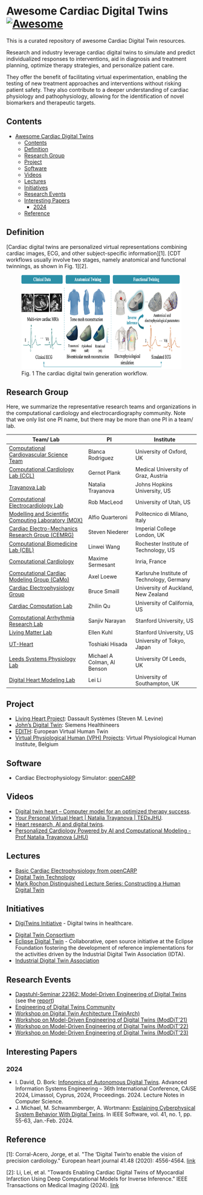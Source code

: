 
# Awesome Cardiac Digital Twins [![Awesome](https://awesome.re/badge.svg)](https://github.com/lileitech/Awesome-Cardiac-Digital-Twins)

This is a curated repository of awesome Cardiac Digital Twin resources.

Research and industry leverage cardiac digital twins to simulate and predict individualized responses to interventions, aid in diagnosis and treatment planning, optimize therapy strategies, and personalize patient care.

They offer the benefit of facilitating virtual experimentation, enabling the testing of new treatment approaches and interventions without risking patient safety. 
They also contribute to a deeper understanding of cardiac physiology and pathophysiology, allowing for the identification of novel biomarkers and therapeutic targets. 


## Contents

- [Awesome Cardiac Digital Twins ](#awesome-cardiac-digital-twins-)
  - [Contents](#contents)
  - [Definition](#definition)
  - [Research Group](#research-group)
  - [Project](#project)
  - [Software](#software)
  - [Videos](#videos)
  - [Lectures](#lectures)
  - [Initiatives](#initiatives)
  - [Research Events](#research-events)
  - [Interesting Papers](#interesting-papers)
    - [2024](#2024)
  - [Reference](#reference)

## Definition

[Cardiac digital twins are personalized virtual representations combining cardiac images, ECG, and other subject-specific information][1].
[CDT workflows usually involve two stages, namely anatomical and functional twinnings, as shown in Fig. 1][2].

<figure>
  <img src="images/fig_cardiac_digital_twins.png" alt="CDTs" style="width:750px;height:250px;">
  <figcaption>Fig. 1 The cardiac digital twin generation workflow.</figcaption>
</figure>

## Research Group

Here, we summarize the representative research teams and organizations in the computational cardiology and electrocardiography community. Note that we only list one PI name, but there may be more than one PI in a team/ lab.

| Team/ Lab                                                                    | PI                | Institute                                       |
|-------------------------------------------------------------------------------------------------|-------------------|------------------------------------------------|
| [Computational Cardiovascular Science Team](https://www.cs.ox.ac.uk/ccs/index.html)             | Blanca Rodriguez  | University of Oxford, UK                       |
| [Computational Cardiology Lab (CCL)](https://ccl.medunigraz.at/)                                | Gernot Plank      | Medical University of Graz, Austria             |
| [Trayanova Lab](http://www.trayanovalab.org/)                                                    | Natalia Trayanova | Johns Hopkins University, US                    |
| [Computational Electrocardiology Lab](https://cvrti.utah.edu/the-macleod-laboratory/)            | Rob MacLeod       | University of Utah, US                         |
| [Modelling and Scientific Computing Laboratory (MOX)](https://mox.polimi.it/)                    | Alfio Quarteroni  | Politecnico di Milano, Italy                    |
| [Cardiac Electro-Mechanics Research Group (CEMRG)](https://www.cemrg.co.uk/)                    | Steven Niederer   | Imperial College London, UK                    |
| [Computational Biomedicine Lab (CBL)](https://pht180.rit.edu/cblwang/)                           | Linwei Wang       | Rochester Institute of Technology, US          |
| [Computational Cardiology](https://team.inria.fr/epione/en/computational-cardiology/)            | Maxime Sermesant  | Inria, France                                   |
| [Computational Cardiac Modeling Group (CaMo)](https://www.ibt.kit.edu/english/camo.php)          | Axel Loewe        | Karlsruhe Institute of Technology, Germany      |
| [Cardiac Electrophysiology Group](https://www.auckland.ac.nz/en/abi/our-research/research-groups-themes/cardiac-electrophysiology.html) | Bruce Smaill | University of Auckland, New Zealand     |
| [Cardiac Computation Lab](https://cclab.med.ucla.edu/)                                           | Zhilin Qu         | University of California, US                    |
| [Computational Arrhythmia Research Lab](http://web.stanford.edu/group/narayanlab/cgi-bin/wordpress/) | Sanjiv Narayan | Stanford University, US                         |
| [Living Matter Lab](https://livingmatter.stanford.edu/)                                           | Ellen Kuhl        | Stanford University, US                         |
| [UT-Heart](http://ut-heart.com/)                                                                 | Toshiaki Hisada   | University of Tokyo, Japan                      |
| [Leeds Systems Physiology Lab](http://physicsoftheheart.com/LCPL.html)                            | Michael A Colman, Al Benson | University Of Leeds, UK             |
| [Digital Heart Modeling Lab](https://lileitech.github.io/)                                        | Lei Li            | University of Southampton, UK                   |

## Project

- [Living Heart Project](https://www.3ds.com/products-services/simulia/solutions/life-sciences-healthcare/the-living-heart-project/): Dassault Systèmes (Steven M. Levine)
- [John’s Digital Twin](https://www.siemens-healthineers.com/perspectives/patient-twin-johns-heart): Siemens Healthineers
- [EDITH](https://www.edith-csa.eu/edith/): European Virtual Human Twin
- [Virtual Physiological Human (VPH) Projects](https://www.vph-institute.org/): Virtual Physiological Human Institute, Belgium

## Software

- Cardiac Electrophysiology Simulator: [openCARP](https://opencarp.org/)

## Videos

- [Digital twin heart – Computer model for an optimized therapy success](https://www.youtube.com/watch?v=skr_cjJJFrc).
- [Your Personal Virtual Heart | Natalia Trayanova | TEDxJHU](https://www.youtube.com/watch?v=wSDMPxGGy3A&t=618s).
- [Heart research, AI and digital twins](https://www.youtube.com/watch?v=jZz9TfvRHs4).
- [Personalized Cardiology Powered by AI and Computational Modeling - Prof Natalia Trayanova (JHU)](https://www.youtube.com/watch?v=kcwMSqtFPOQ&t=2381s)

## Lectures

- [Basic Cardiac Electrophysiology from openCARP](https://opencarp.org/documentation/video-tutorials)
- [Digital Twin Technology](https://www.ntnu.edu/studies/courses/IP500520#tab=omEmnet)
- [Mark Rochon Distinguished Lecture Series: Constructing a Human Digital Twin](https://www.youtube.com/watch?v=AO8Q_YIjsis)

## Initiatives

- [DigiTwins Initiative](https://www.digitwins.org/about-the-initiative) - Digital twins in healthcare.
<!--lint ignore double-link-->
- [Digital Twin Consortium](https://www.digitaltwinconsortium.org/)
- [Eclipse Digital Twin](https://projects.eclipse.org/projects/dt/) - Collaborative, open source initiative at the Eclipse Foundation fostering the development of reference implementations for the activities driven by the Industrial Digital Twin Association (IDTA).
- [Industrial Digital Twin Association](https://industrialdigitaltwin.org/en/)

## Research Events

- [Dagstuhl-Seminar 22362: Model-Driven Engineering of Digital Twins](https://www.dagstuhl.de/de/programm/kalender/semhp/?semnr=22362) (see the [report](https://doi.org/10.4230/DagRep.12.9.20))
- [Engineering of Digital Twins Community](https://edt.community/)
- [Workshop on Digital Twin Architecture (TwinArch)](https://www.iese.fraunhofer.de/en/twinarch.html)
- [Workshop on Model-Driven Engineering of Digital Twins (ModDiT'21)](https://gemoc.org/events/moddit2021.html)
- [Workshop on Model-Driven Engineering of Digital Twins (ModDiT'22)](https://gemoc.org/events/moddit2022.html)
- [Workshop on Model-Driven Engineering of Digital Twins (ModDiT'23)](https://gemoc.org/events/moddit2023.html)

## Interesting Papers

### 2024

- I. David, D. Bork: [Infonomics of Autonomous Digital Twins](https://istvandavid.com/files/infonomics-of-autonomous-dt-CAiSE2024.pdf). Advanced Information Systems Engineering – 36th International Conference, CAiSE 2024, Limassol, Cyprus, 2024, Proceedings. 2024. Lecture Notes in Computer Science.
- J. Michael, M. Schwammberger, A. Wortmann: [Explaining Cyberphysical System Behavior With Digital Twins](https://doi.org/10.1109/10.1109/MS.2023.3319580). In IEEE Software, vol. 41, no. 1, pp. 55-63, Jan.-Feb. 2024.

## Reference

[1]: Corral-Acero, Jorge, et al. "The ‘Digital Twin’to enable the vision of precision cardiology." European heart journal 41.48 (2020): 4556-4564. [link](https://academic.oup.com/eurheartj/article/41/48/4556/5775673)

[2]: Li, Lei, et al. "Towards Enabling Cardiac Digital Twins of Myocardial Infarction Using Deep Computational Models for Inverse Inference." IEEE Transactions on Medical Imaging (2024). [link](https://ieeexplore.ieee.org/abstract/document/10440104)